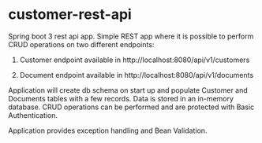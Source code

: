 # customer-rest-api

Spring boot 3 rest api app. Simple REST app where it is possible to perform CRUD operations on two different endpoints:

1. Customer endpoint available in http://localhost:8080/api/v1/customers

2. Document endpoint available in http://localhost:8080/api/v1/documents

Application will create db schema on start up and populate Customer and Documents tables with a few records. Data is stored in an in-memory database. 
CRUD operations can be performed and are protected with Basic Authentication.

Application provides exception handling and Bean Validation.
